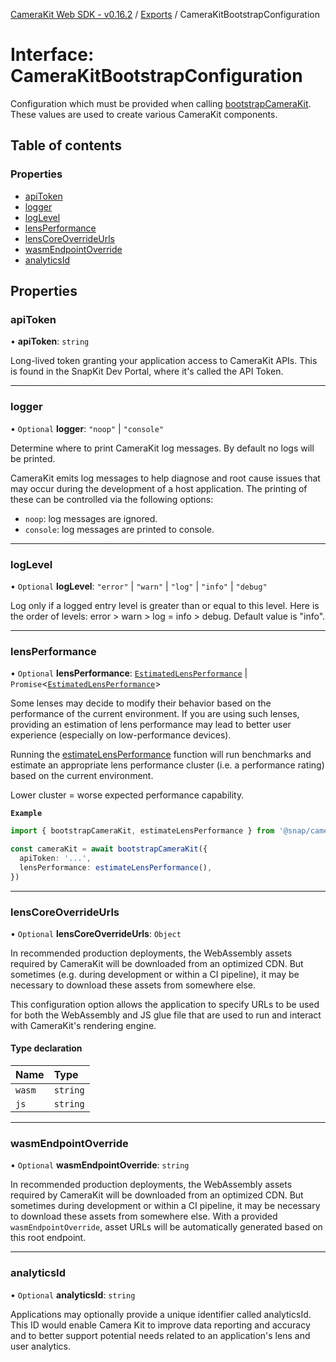 [CameraKit Web SDK - v0.16.2](../README.md) / [Exports](../modules.md) / CameraKitBootstrapConfiguration

# Interface: CameraKitBootstrapConfiguration

Configuration which must be provided when calling [bootstrapCameraKit](../modules.md#bootstrapcamerakit). These values are used to create various
CameraKit components.

## Table of contents

### Properties

- [apiToken](CameraKitBootstrapConfiguration.md#apitoken)
- [logger](CameraKitBootstrapConfiguration.md#logger)
- [logLevel](CameraKitBootstrapConfiguration.md#loglevel)
- [lensPerformance](CameraKitBootstrapConfiguration.md#lensperformance)
- [lensCoreOverrideUrls](CameraKitBootstrapConfiguration.md#lenscoreoverrideurls)
- [wasmEndpointOverride](CameraKitBootstrapConfiguration.md#wasmendpointoverride)
- [analyticsId](CameraKitBootstrapConfiguration.md#analyticsid)

## Properties

### apiToken

• **apiToken**: `string`

Long-lived token granting your application access to CameraKit APIs. This is found in the SnapKit Dev Portal,
where it's called the API Token.

___

### logger

• `Optional` **logger**: ``"noop"`` \| ``"console"``

Determine where to print CameraKit log messages. By default no logs will be printed.

CameraKit emits log messages to help diagnose and root cause issues that may occur during the development of a
host application. The printing of these can be controlled via the following
options:
 - `noop`: log messages are ignored.
 - `console`: log messages are printed to console.

___

### logLevel

• `Optional` **logLevel**: ``"error"`` \| ``"warn"`` \| ``"log"`` \| ``"info"`` \| ``"debug"``

Log only if a logged entry level is greater than or equal to this level. Here is the order of levels:
error > warn > log = info > debug. Default value is "info".

___

### lensPerformance

• `Optional` **lensPerformance**: [`EstimatedLensPerformance`](EstimatedLensPerformance.md) \| `Promise`\<[`EstimatedLensPerformance`](EstimatedLensPerformance.md)\>

Some lenses may decide to modify their behavior based on the performance of the current environment. If you are
using such lenses, providing an estimation of lens performance may lead to better user experience (especially on
low-performance devices).

Running the [estimateLensPerformance](../modules.md#estimatelensperformance) function will run benchmarks and estimate an appropriate lens
performance cluster (i.e. a performance rating) based on the current environment.

Lower cluster = worse expected performance capability.

**`Example`**

```ts
import { bootstrapCameraKit, estimateLensPerformance } from '@snap/camera-kit`

const cameraKit = await bootstrapCameraKit({
  apiToken: '...',
  lensPerformance: estimateLensPerformance(),
})
```

___

### lensCoreOverrideUrls

• `Optional` **lensCoreOverrideUrls**: `Object`

In recommended production deployments, the WebAssembly assets required by CameraKit will be downloaded from an
optimized CDN. But sometimes (e.g. during development or within a CI pipeline), it may be necessary to download
these assets from somewhere else.

This configuration option allows the application to specify URLs to be used for both the WebAssembly and JS glue
file that are used to run and interact with CameraKit's rendering engine.

#### Type declaration

| Name | Type |
| :------ | :------ |
| `wasm` | `string` |
| `js` | `string` |

___

### wasmEndpointOverride

• `Optional` **wasmEndpointOverride**: `string`

In recommended production deployments, the WebAssembly assets required by CameraKit will be downloaded from an
optimized CDN. But sometimes during development or within a CI pipeline, it may be necessary to download these
assets from somewhere else. With a provided `wasmEndpointOverride`, asset URLs will be automatically generated
based on this root endpoint.

___

### analyticsId

• `Optional` **analyticsId**: `string`

Applications may optionally provide a unique identifier called analyticsId. This ID would enable Camera Kit to
improve data reporting and accuracy and to better support potential needs related to an application's lens and
user analytics.
